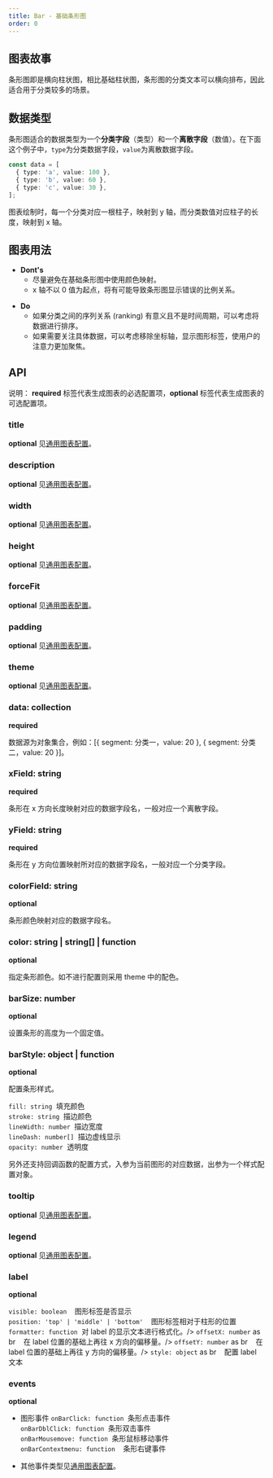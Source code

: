 ```yaml
---
title: Bar - 基础条形图
order: 0
---
```


## 图表故事

条形图即是横向柱状图，相比基础柱状图，条形图的分类文本可以横向排布，因此适合用于分类较多的场景。

## 数据类型

条形图适合的数据类型为一个**分类字段**（类型）和一个**离散字段**（数值）。在下面这个例子中，`type`为分类数据字段，`value`为离散数据字段。

```typescript
const data = [
  { type: 'a', value: 100 },
  { type: 'b', value: 60 },
  { type: 'c', value: 30 },
];
```

图表绘制时，每一个分类对应一根柱子，映射到 y 轴，而分类数值对应柱子的长度，映射到 x 轴。

## 图表用法

- **Dont's**
  - 尽量避免在基础条形图中使用颜色映射。
  - x 轴不以 0 值为起点，将有可能导致条形图显示错误的比例关系。

* **Do**
  - 如果分类之间的序列关系 (ranking) 有意义且不是时间周期，可以考虑将数据进行排序。
  - 如果需要关注具体数据，可以考虑移除坐标轴，显示图形标签，使用户的注意力更加聚焦。

## API

说明： **required** 标签代表生成图表的必选配置项，**optional** 标签代表生成图表的可选配置项。

### title

**optional** 见[通用图表配置](../generalConfig.zh-CN.md)。

### description

**optional** 见[通用图表配置](../generalConfig.zh-CN.md)。

### width

**optional** 见[通用图表配置](../generalConfig.zh-CN.md)。

### height

**optional** 见[通用图表配置](../generalConfig.zh-CN.md)。

### forceFit

**optional** 见[通用图表配置](../generalConfig.zh-CN.md)。

### padding

**optional** 见[通用图表配置](../generalConfig.zh-CN.md)。

### theme

**optional** 见[通用图表配置](../generalConfig.zh-CN.md)。

### data: collection

**required**

数据源为对象集合，例如：[{ segment: 分类一，value: 20 }, { segment: 分类二，value: 20 }]。

### xField: string

**required**

条形在 x 方向长度映射对应的数据字段名，一般对应一个离散字段。

### yField: string

**required**

条形在 y 方向位置映射所对应的数据字段名，一般对应一个分类字段。

### colorField: string

**optional**

条形颜色映射对应的数据字段名。

### color: string | string[] | function

**optional**

指定条形颜色。如不进行配置则采用 theme 中的配色。

### barSize: number

**optional**

设置条形的高度为一个固定值。

### barStyle: object | function

**optional**

配置条形样式。

`fill: string`  填充颜色<br />
`stroke: string`  描边颜色<br />
`lineWidth: number`  描边宽度<br />
`lineDash: number[]`  描边虚线显示<br />
`opacity: number`  透明度<br />

另外还支持回调函数的配置方式，入参为当前图形的对应数据，出参为一个样式配置对象。

### tooltip

**optional** 见[通用图表配置](../generalConfig.zh-CN.md)。

### legend

**optional** 见[通用图表配置](../generalConfig.zh-CN.md)。

### label

**optional**

`visible: boolean`    图形标签是否显示<br />
`position: 'top' | 'middle' | 'bottom'`    图形标签相对于柱形的位置<br />
`formatter: function`  对 label 的显示文本进行格式化。/>
`offsetX: number` as br    在 label 位置的基础上再往 x 方向的偏移量。/>
`offsetY: number` as br    在 label 位置的基础上再往 y 方向的偏移量。/>
`style: object` as br    配置 label 文本

### events

**optional**

- 图形事件
  `onBarClick: function`  条形点击事件<br />
  `onBarDblClick: function`  条形双击事件<br />
  `onBarMousemove: function`  条形鼠标移动事件<br />
  `onBarContextmenu: function`    条形右键事件

- 其他事件类型见[通用图表配置](../generalConfig.zh-CN.md)。
